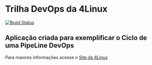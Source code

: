 # Trilha DevOps da 4Linux

<!-- Altere a Flag abaixo com sua URL do Travis -->
[![Build Status](https://travis-ci.org/cassianomendes/DevOpsLab-HelloWorld.svg?branch=master)](https://travis-ci.org/cassianomendes/DevOpsLab-HelloWorld)

## Aplicação criada para exemplificar o Ciclo de uma PipeLine DevOps


Para maiores informações acesse o [Site da 4Linux](https://www.4linux.com.br/cursos/devops)
